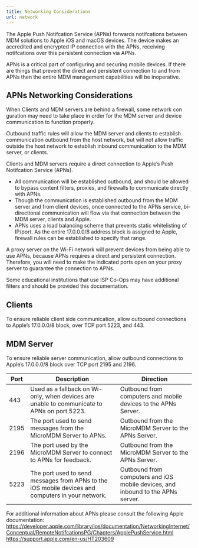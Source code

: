 ```yaml
---
title: Networking Considerations
url: network
---
```



The Apple Push Notifcation Service (APNs) forwards notifcations between MDM solutions to Apple iOS and macOS devices. The device makes an accredited and encrypted IP connection with the APNs, receiving notifcations over this persistent connection via APNs.

APNs is a critical part of configuring and securing mobile devices. If there are things that prevent the direct and persistent connection to and from APNs then the entire MDM management capabilities will be inoperative.

## APNs Networking Considerations

When Clients and MDM servers are behind a firewall, some network con guration may need to take place in order for the MDM server and device communication to function properly.

Outbound traffic rules will allow the MDM server and clients to establish communication outbound from the host network, but will not allow traffic outside the host network to establish inbound communication to the MDM server, or clients.

Clients and MDM servers require a direct connection to Apple’s Push Notifcation Service (APNs).

* All communication will be established outbound, and should be allowed to bypass content filters, proxies, and firewalls to communicate directly with APNs.
* Though the communication is established outbound from the MDM server and from client devices, once connected to the APNs service, bi-directional communication will flow via that connection between the MDM server, clients and Apple.
* APNs uses a load balancing scheme that prevents static whitelisting of IP/port. As the entire 17.0.0.0/8 address block is assigned to Apple, firewall rules can be established to specify that range.

A proxy server on the Wi-Fi network will prevent devices from being able to use APNs, because APNs requires a direct and persistent connection. Therefore, you will need to make the indicated ports open on your proxy server to guarantee the connection to APNs.

Some educational institutions that use ISP Co-Ops may have additional  filters and should be provided this documentation.

## Clients
To ensure reliable client side communication, allow outbound connections to Apple’s 17.0.0.0/8 block, over TCP port 5223, and 443.

## MDM Server
To ensure reliable server communication, allow outbound connections to Apple’s 17.0.0.0/8 block over TCP port 2195 and 2196.

| Port  | Description                                                                                       | Direction                                                                      |
|------|---------------------------------------------------------------------------------------------------|---------------------------------------------------------------------------------|
| 443  | Used as a fallback on Wi- only, when devices are unable to communicate to APNs on port 5223.      | Outbound from computers and mobile devices to the APNs Server.                  |
| 2195 | The port used to send messages from the MicroMDM Server to APNs.                                  | Outbound from the MicroMDM Server to the APNs Server.                           |
| 2196 | The port used by the MicroMDM Server to connect to APNs for feedback.                             | Outbound from the MicroMDM Server to the APNs Server.                           |
| 5223 | The port used to send messages from APNs to the iOS mobile devices and computers in your network. | Outbound from computers and iOS mobile devices, and inbound to the APNs server. |

For additional information about APNs please consult the following Apple documentation:
https://developer.apple.com/library/ios/documentation/NetworkingInternet/Conceptual/RemoteNotifcationsPG/Chapters/ApplePushService.html
https://support.apple.com/en-us/HT203609